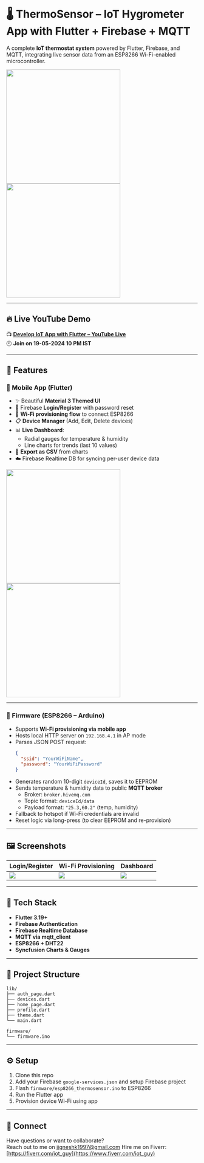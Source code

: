 # 🌡️ ThermoSensor – IoT Hygrometer App with Flutter + Firebase + MQTT

A complete **IoT thermostat system** powered by Flutter, Firebase, and MQTT, integrating live sensor data from an ESP8266 Wi-Fi-enabled microcontroller.

<img src="assets/screenshots/login.jpg" width="300"/> <img src="assets/screenshots/devices.jpg" width="300"/>

---

## 🔥 Live YouTube Demo

📺 **[Develop IoT App with Flutter – YouTube Live](https://www.youtube.com/watch?v=wlD_7gDvBYg)**  
🕙 **Join on 19-05-2024 10 PM IST**

---

## 🚀 Features

### 📲 Mobile App (Flutter)
- ✨ Beautiful **Material 3 Themed UI**
- 🔐 Firebase **Login/Register** with password reset
- 📶 **Wi-Fi provisioning flow** to connect ESP8266
- 📋 **Device Manager** (Add, Edit, Delete devices)
- 📊 **Live Dashboard**:
  - Radial gauges for temperature & humidity
  - Line charts for trends (last 10 values)
- 📁 **Export as CSV** from charts
- ☁️ Firebase Realtime DB for syncing per-user device data

<img src="assets/screenshots/wifi_provision.jpg" width="300"/> <img src="assets/screenshots/dashboard.jpg" width="300"/>

---

### 🔧 Firmware (ESP8266 – Arduino)
- Supports **Wi-Fi provisioning via mobile app**
- Hosts local HTTP server on `192.168.4.1` in AP mode
- Parses JSON POST request:
  ```json
  {
    "ssid": "YourWiFiName",
    "password": "YourWiFiPassword"
  }
  ```
- Generates random 10-digit `deviceId`, saves it to EEPROM
- Sends temperature & humidity data to public **MQTT broker**
  - Broker: `broker.hivemq.com`
  - Topic format: `deviceId/data`
  - Payload format: `"25.3,60.2"` (temp, humidity)
- Fallback to hotspot if Wi-Fi credentials are invalid
- Reset logic via long-press (to clear EEPROM and re-provision)

---

## 🖼 Screenshots

| Login/Register | Wi-Fi Provisioning | Dashboard |
| -------------- | ------------------ | --------- |
| ![](assets/screenshots/login.jpg) | ![](assets/screenshots/wifi_provision.jpg) | ![](assets/screenshots/dashboard.jpg) |

---

## 🧰 Tech Stack

- **Flutter 3.19+**
- **Firebase Authentication**
- **Firebase Realtime Database**
- **MQTT via mqtt_client**
- **ESP8266 + DHT22**
- **Syncfusion Charts & Gauges**

---

## 📁 Project Structure

```
lib/
├── auth_page.dart
├── devices.dart
├── home_page.dart
├── profile.dart
├── theme.dart
└── main.dart

firmware/
└── firmware.ino
```

---

## ⚙️ Setup

1. Clone this repo
2. Add your Firebase `google-services.json` and setup Firebase project
3. Flash `firmware/esp8266_thermosensor.ino` to ESP8266
4. Run the Flutter app
5. Provision device Wi-Fi using app

---

## 📩 Connect

Have questions or want to collaborate?  
Reach out to me on jigneshk1997@gmail.com
Hire me on Fiverr: [https://fiverr.com/iot_guy](https://www.fiverr.com/iot_guy)